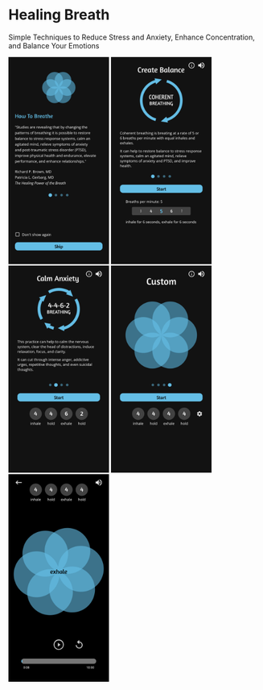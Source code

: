 # Healing Breath

Simple Techniques to Reduce Stress and Anxiety, Enhance Concentration, and Balance Your Emotions

<img src="https://raw.githubusercontent.com/stacyhigit/EatTheToad/main/Healing-Breath/images/howTo.png" width="200" />
<img src="https://raw.githubusercontent.com/stacyhigit/EatTheToad/main/Healing-Breath/images/coherent.png" width="200" />
<img src="https://raw.githubusercontent.com/stacyhigit/EatTheToad/main/Healing-Breath/images/fourFourSixTwo.png" width="200" />
<img src="https://raw.githubusercontent.com/stacyhigit/EatTheToad/main/Healing-Breath/images/custom.png" width="200" />
<img src="https://raw.githubusercontent.com/stacyhigit/EatTheToad/main/Healing-Breath/images/program.png" width="200" />
